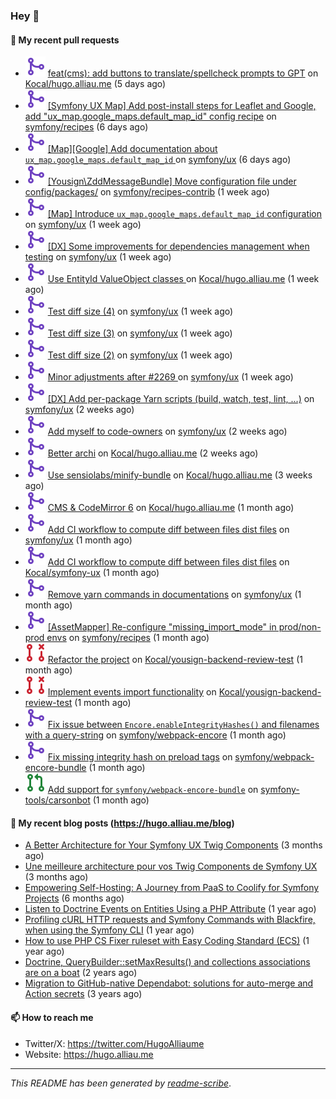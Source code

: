 ### Hey 👋

#### 👷 My recent pull requests

- ![](./assets/pr-merged.svg) [feat(cms): add buttons to translate/spellcheck prompts to GPT](https://github.com/Kocal/hugo.alliau.me/pull/56) on [Kocal/hugo.alliau.me](https://github.com/Kocal/hugo.alliau.me) (5 days ago)
- ![](./assets/pr-merged.svg) [[Symfony UX Map] Add post-install steps for Leaflet and Google, add &#34;ux_map.google_maps.default_map_id&#34; config recipe](https://github.com/symfony/recipes/pull/1354) on [symfony/recipes](https://github.com/symfony/recipes) (6 days ago)
- ![](./assets/pr-merged.svg) [[Map][Google] Add documentation about `ux_map.google_maps.default_map_id` ](https://github.com/symfony/ux/pull/2358) on [symfony/ux](https://github.com/symfony/ux) (6 days ago)
- ![](./assets/pr-merged.svg) [[Yousign\ZddMessageBundle] Move configuration file under config/packages/](https://github.com/symfony/recipes-contrib/pull/1703) on [symfony/recipes-contrib](https://github.com/symfony/recipes-contrib) (1 week ago)
- ![](./assets/pr-merged.svg) [[Map] Introduce `ux_map.google_maps.default_map_id` configuration](https://github.com/symfony/ux/pull/2350) on [symfony/ux](https://github.com/symfony/ux) (1 week ago)
- ![](./assets/pr-merged.svg) [[DX] Some improvements for dependencies management when testing](https://github.com/symfony/ux/pull/2349) on [symfony/ux](https://github.com/symfony/ux) (1 week ago)
- ![](./assets/pr-merged.svg) [Use EntityId ValueObject classes ](https://github.com/Kocal/hugo.alliau.me/pull/55) on [Kocal/hugo.alliau.me](https://github.com/Kocal/hugo.alliau.me) (1 week ago)
- ![](./assets/pr-merged.svg) [Test diff size (4)](https://github.com/symfony/ux/pull/2332) on [symfony/ux](https://github.com/symfony/ux) (1 week ago)
- ![](./assets/pr-merged.svg) [Test diff size (3)](https://github.com/symfony/ux/pull/2331) on [symfony/ux](https://github.com/symfony/ux) (1 week ago)
- ![](./assets/pr-merged.svg) [Test diff size (2)](https://github.com/symfony/ux/pull/2330) on [symfony/ux](https://github.com/symfony/ux) (1 week ago)
- ![](./assets/pr-merged.svg) [Minor adjustments after #2269 ](https://github.com/symfony/ux/pull/2329) on [symfony/ux](https://github.com/symfony/ux) (1 week ago)
- ![](./assets/pr-merged.svg) [[DX] Add per-package Yarn scripts (build, watch, test, lint, ...)](https://github.com/symfony/ux/pull/2326) on [symfony/ux](https://github.com/symfony/ux) (2 weeks ago)
- ![](./assets/pr-merged.svg) [Add myself to code-owners](https://github.com/symfony/ux/pull/2308) on [symfony/ux](https://github.com/symfony/ux) (2 weeks ago)
- ![](./assets/pr-merged.svg) [Better archi](https://github.com/Kocal/hugo.alliau.me/pull/53) on [Kocal/hugo.alliau.me](https://github.com/Kocal/hugo.alliau.me) (2 weeks ago)
- ![](./assets/pr-merged.svg) [Use sensiolabs/minify-bundle](https://github.com/Kocal/hugo.alliau.me/pull/52) on [Kocal/hugo.alliau.me](https://github.com/Kocal/hugo.alliau.me) (3 weeks ago)
- ![](./assets/pr-merged.svg) [CMS &amp; CodeMirror 6](https://github.com/Kocal/hugo.alliau.me/pull/50) on [Kocal/hugo.alliau.me](https://github.com/Kocal/hugo.alliau.me) (1 month ago)
- ![](./assets/pr-merged.svg) [Add CI workflow to compute diff between files dist files](https://github.com/symfony/ux/pull/2269) on [symfony/ux](https://github.com/symfony/ux) (1 month ago)
- ![](./assets/pr-merged.svg) [Add CI workflow to compute diff between files dist files](https://github.com/Kocal/symfony-ux/pull/1) on [Kocal/symfony-ux](https://github.com/Kocal/symfony-ux) (1 month ago)
- ![](./assets/pr-merged.svg) [Remove yarn commands in documentations](https://github.com/symfony/ux/pull/2263) on [symfony/ux](https://github.com/symfony/ux) (1 month ago)
- ![](./assets/pr-merged.svg) [[AssetMapper] Re-configure &#34;missing_import_mode&#34; in prod/non-prod envs](https://github.com/symfony/recipes/pull/1347) on [symfony/recipes](https://github.com/symfony/recipes) (1 month ago)
- ![](./assets/pr-closed.svg) [Refactor the project](https://github.com/Kocal/yousign-backend-review-test/pull/2) on [Kocal/yousign-backend-review-test](https://github.com/Kocal/yousign-backend-review-test) (1 month ago)
- ![](./assets/pr-closed.svg) [Implement events import functionality](https://github.com/Kocal/yousign-backend-review-test/pull/1) on [Kocal/yousign-backend-review-test](https://github.com/Kocal/yousign-backend-review-test) (1 month ago)
- ![](./assets/pr-merged.svg) [Fix issue between `Encore.enableIntegrityHashes()` and filenames with a query-string](https://github.com/symfony/webpack-encore/pull/1349) on [symfony/webpack-encore](https://github.com/symfony/webpack-encore) (1 month ago)
- ![](./assets/pr-merged.svg) [Fix missing integrity hash on preload tags](https://github.com/symfony/webpack-encore-bundle/pull/237) on [symfony/webpack-encore-bundle](https://github.com/symfony/webpack-encore-bundle) (1 month ago)
- ![](./assets/pr-open.svg) [Add support for `symfony/webpack-encore-bundle`](https://github.com/symfony-tools/carsonbot/pull/248) on [symfony-tools/carsonbot](https://github.com/symfony-tools/carsonbot) (1 month ago)

#### 📜 My recent blog posts (https://hugo.alliau.me/blog)

- [A Better Architecture for Your Symfony UX Twig Components](https://hugo.alliau.me/blog/posts/a-better-architecture-for-your-symfony-ux-twig-components) (3 months ago)
- [Une meilleure architecture pour vos Twig Components de Symfony UX](https://hugo.alliau.me/blog/posts/une-meilleure-architecture-pour-vous-twig-components-de-symfony-ux) (3 months ago)
- [Empowering Self-Hosting: A Journey from PaaS to Coolify for Symfony Projects](https://hugo.alliau.me/blog/posts/empowering-self-hosting-a-journey-from-paas-to-coolify-for-symfony-projects) (6 months ago)
- [Listen to Doctrine Events on Entities Using a PHP Attribute](https://hugo.alliau.me/blog/posts/2023-11-12-listen-to-doctrine-events-on-entities-using-a-php-attribute) (1 year ago)
- [Profiling cURL HTTP requests and Symfony Commands with Blackfire, when using the Symfony CLI](https://hugo.alliau.me/blog/posts/2023-10-21-profiling-curl-http-requests-and-symfony-commands-with-blackfire-when-using-the-symfony-cli) (1 year ago)
- [How to use PHP CS Fixer ruleset with Easy Coding Standard (ECS)](https://hugo.alliau.me/blog/posts/2023-07-19-how-to-use-php-cs-fixer-ruleset-with-easy-coding-standard) (1 year ago)
- [Doctrine, QueryBuilder::setMaxResults() and collections associations are on a boat](https://hugo.alliau.me/blog/posts/2022-01-07-doctrine-querybuilder-setmaxresults-and-collections-associations-are-on-a-boat) (2 years ago)
- [Migration to GitHub-native Dependabot: solutions for auto-merge and Action secrets](https://hugo.alliau.me/blog/posts/2021-05-04-migration-to-github-native-dependabot-solutions-for-auto-merge-and-action-secrets) (3 years ago)

#### 📫 How to reach me

- Twitter/X: https://twitter.com/HugoAlliaume
- Website: https://hugo.alliau.me

---

_This README has been generated by [readme-scribe](https://github.com/muesli/readme-scribe/)_.

